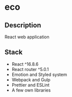# eco

## Description

React web application

## Stack

- React ^16.8.6
- React router ^5.0.1
- Emotion and Styled system
- Webpack and Gulp
- Prettier and ESLint
- A few own libraries
